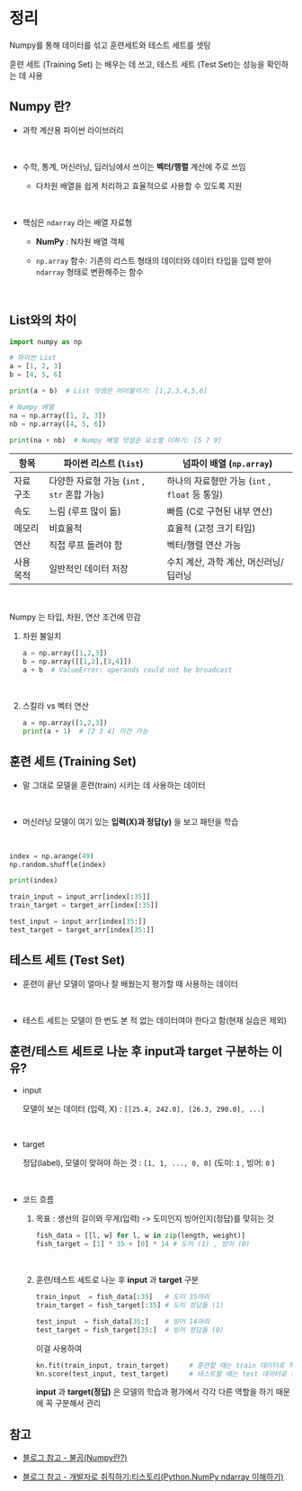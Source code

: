 # 정리

Numpy를 통해 데이터를 섞고 훈련세트와 테스트 세트를 셋팅

훈련 세트 (Training Set) 는 배우는 데 쓰고, 테스트 세트 (Test Set)는 성능을 확인하는 데 사용

## **Numpy** 란?

- 과학 계산용 파이썬 라이브러리

   <br/>


- 수학, 통계, 머신러닝, 딥러닝에서 쓰이는 **벡터/행렬** 계산에 주로 쓰임

   - 다차원 배열을 쉽게 처리하고 효율적으로 사용할 수 있도록 지원

      <br/>


- 핵심은 `ndarray` 라는 배열 자료형

   - **NumPy** : N차원 배열 객체

   - `np.array` 함수: 기존의 리스트 형태의 데이터와 데이터 타입을 입력 받아 `ndarray` 형태로 변환해주는 함수

      <br/>


## List와의 차이

```py
import numpy as np

# 파이썬 List
a = [1, 2, 3]
b = [4, 5, 6]

print(a + b)  # List 덧셈은 이어붙이기: [1,2,3,4,5,6]

# Numpy 배열
na = np.array([1, 2, 3])
nb = np.array([4, 5, 6])

print(na + nb)  # Numpy 배열 덧셈은 요소별 더하기: [5 7 9]
```

항목 | 파이썬 리스트 (`list`) | 넘파이 배열 (`np.array`)
| ---| ------------------ | -------------------
자료 구조 | 다양한 자료형 가능 (`int` , `str` 혼합 가능) | 하나의 자료형만 가능 (`int` , `float` 등 통일)
속도 | 느림 (루프 많이 돎) | 빠름 (C로 구현된 내부 연산)
메모리 | 비효율적 | 효율적 (고정 크기 타입)
연산 | 직접 루프 돌려야 함 | 벡터/행렬 연산 가능
사용 목적 | 일반적인 데이터 저장 | 수치 계산, 과학 계산, 머신러닝/딥러닝

   <br/>

Numpy 는 타입, 차원, 연산 조건에 민감


1. 차원 불일치
 
   ```py
   a = np.array([1,2,3])
   b = np.array([[1,2],[3,4]])
   a + b  # ValueError: operands could not be broadcast
   ```
      <br/>


2. 스칼라 vs 벡터 연산

   ```py
   a = np.array([1,2,3])
   print(a + 1)  # [2 3 4] 이건 가능
   ```

## 훈련 세트 (Training Set)

- 말 그대로 모델을 훈련(train) 시키는 데 사용하는 데이터

   <br/>


- 머신러닝 모델이 여기 있는 **입력(X)과 정답(y)** 을 보고 패턴을 학습

   <br/>


```py
index = np.arange(49)
np.random.shuffle(index)

print(index)

train_input = input_arr[index[:35]]
train_target = target_arr[index[:35]]

test_input = input_arr[index[35:]]
test_target = target_arr[index[35:]]
```

## 테스트 세트 (Test Set)

- 훈련이 끝난 모델이 얼마나 잘 배웠는지 평가할 때 사용하는 데이터

   <br/>


- 테스트 세트는 모델이 한 번도 본 적 없는 데이터여야 한다고 함(현재 실습은 제외)

##  훈련/테스트 세트로 나눈 후 input과 target 구분하는 이유?

- input

   모델이 보는 데이터 (입력, X) : `[[25.4, 242.0], [26.3, 290.0], ...]`

   <br/>

- target 

   정답(label), 모델이 맞혀야 하는 것 : `[1, 1, ..., 0, 0]` (도미: `1` , 빙어: `0` )

   <br/>


- 코드 흐름

   1. 목표 : 생선의 길이와 무게(입력) -> 도미인지 빙어인지(정답)를 맞히는 것

      ```py
      fish_data = [[l, w] for l, w in zip(length, weight)]
      fish_target = [1] * 35 + [0] * 14 # 도미 (1) , 방어 (0)
      ```
      
      <br/>

   2. 훈련/테스트 세트로 나눈 후 **input** 과 **target** 구분

       ```py
       train_input  = fish_data[:35]   # 도미 35마리
       train_target = fish_target[:35] # 도미 정답들 (1)

      test_input  = fish_data[35:]    # 빙어 14마리
      test_target = fish_target[35:]  # 빙어 정답들 (0)
      ```

      이걸 사용하여

      ```py
      kn.fit(train_input, train_target)     # 훈련할 때는 train 데이터로 학습
      kn.score(test_input, test_target)     # 테스트할 때는 test 데이터로 평가
      ```

      **input** 과 **target(정답)** 은 모델의 학습과 평가에서 각각 다른 역할을 하기 때문에 꼭 구분해서 관리


## 참고

- [블로그 참고 - 불곰(Numpy란?)](https://brownbears.tistory.com/480)

- [블로그 참고 - 개발자로 취직하기:티스토리(Python.NumPy ndarray 이해하기)](https://coding-grandpa.tistory.com/24)
